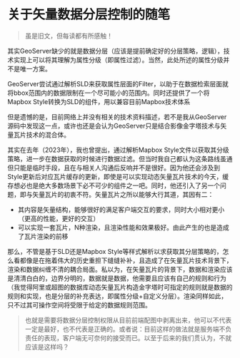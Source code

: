 # 关于矢量数据分层控制的随笔

> 虽是旧文，但每读都有所感触！

其实GeoServer缺少的就是数据分层（应该是提前确定好的分层策略，逻辑），技术实现上可以将其理解为属性分级（即属性过滤）。当然，此处所述的属性分级并不是唯一方案。

GeoServer尝试通过解析SLD来获取属性层面的Filter，以助于在数据检索层面就将bbox范围内的数据限制在一个尽可能小的范围内。同时还提供了一个将Mapbox Style转换为SLD的组件，用以兼容目前Mapbox技术体系

但是遗憾的是，目前网络上并没有相关的技术资料描述，若不是我从GeoServer源码中发现这一点，或许也还是会认为GeoServer只是结合影像金字塔技术与矢量瓦片技术的混合体。

其实在去年（2023年），我也曾提出，通过解析Mapbox Style文件以获取其分级策略，进一步在数据获取的时候进行数据过滤。但当时我自己都认为这条路线虽通但只能是临时手段，且在与相关人沟通后反响并不是很好。因为他还会涉及到Style更新后对应瓦片缓存的更新，即使是可以实现动态矢量瓦片技术的今天，缓存想必也是绝大多数场景下必不可少的组件之一吧。同时，他还引入了另一个问题，即与矢量瓦片的初衷不符。矢量瓦片之所以能够大行其道，其因有二：

- 其内容是矢量结构，能够很好的满足客户端交互的要求，同时大小相对更小（更高的性能，更好的交互）
- 可以实现一套瓦片，N种渲染，且渲染性能和效果极好。由此产生的也是造成了瓦片渲染的前移

那么，不管是基于SLD还是Mapbox Style等样式解析以求获取其分层策略的，怎么看都像是在拖着伟大的历史重担下缝缝补补，且造成了在矢量瓦片技术背景下，渲染和数据纠缠不清的耦合局面。私以为，在矢量瓦片的背景下，数据和渲染应该是清清白白的，边界分明的，数据就是数据，他需要且应该有自己的规则和行为（我觉得阿里或超图的数据库动态矢量瓦片构造金字塔时可指定的规则就是数据的规则和实现，也是分层的补充表达，即属性分级+自定义分层）。渲染同样如此，只不过其可操作空间将受限于给定的数据规则范围。

> 也就是需要将数据分层控制权限从目前前端配图中剥离出来，他可以不代表一定是最好，也不代表是正确的。或者说：目前这样的做法就是服务端不负责任的表现，客户端无可奈何的接受而已。以至于后来的我们贯认为，不就应该是这样吗？